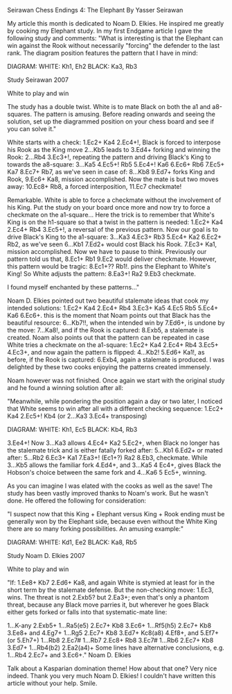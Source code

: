 Seirawan Chess Endings 4: The Elephant
By Yasser Seirawan

My article this month is dedicated to Noam D. Elkies. He inspired me greatly by cooking my Elephant study. In my first Endgame article I gave the following study and comments: "What is interesting is that the Elephant can win against the Rook without necessarily "forcing" the defender to the last rank. The diagram position features the pattern that I have in mind:

DIAGRAM: WHITE: Kh1, Eh2 BLACK: Ka3, Rb3

Study Seirawan 2007

White to play and win

The study has a double twist. White is to mate Black on both the a1 and a8-squares. The pattern is amusing. Before reading onwards and seeing the solution, set up the diagrammed position on your chess board and see if you can solve it."

White starts with a check: 1.Ec2+ Ka4 2.Ec4+!, Black is forced to interpose his Rook as the King move 2...Kb5 leads to 3.Ed4+ forking and winning the Rook: 2...Rb4 3.Ec3+!, repeating the pattern and driving Black's King to towards the a8-square: 3...Ka5 4.Ec5+! Rb5 5.Ec4+! Ka6 6.Ec6+ Rb6 7.Ec5+ Ka7 8.Ec7+ Rb7, as we've seen in case of: 8...Kb8 9.Ed7+ forks King and Rook, 9.Ec6+ Ka8, mission accomplished. Now the mate is but two moves away: 10.Ec8+ Rb8, a forced interposition, 11.Ec7 checkmate!

Remarkable. White is able to force a checkmate without the involvement of his King. Put the study on your board once more and now try to force a checkmate on the a1-square... Here the trick is to remember that White's King is on the h1-square so that a twist in the pattern is needed: 1.Ec2+ Ka4 2.Ec4+ Rb4 3.Ec5+!, a reversal of the previous pattern. Now our goal is to drive Black's King to the a1-square: 3...Ka3 4.Ec3+ Rb3 5.Ec4+ Ka2 6.Ec2+ Rb2, as we've seen 6...Kb1 7.Ed2+ would cost Black his Rook. 7.Ec3+ Ka1, mission accomplished. Now we have to pause to think. Previously our pattern told us that, 8.Ec1+ Rb1 9.Ec2 would deliver checkmate. However, this pattern would be tragic: 8.Ec1+?? Rb1!. pins the Elephant to White's King! So White adjusts the pattern: 8.Ea3+! Ra2 9.Eb3 checkmate.

I found myself enchanted by these patterns..."

Noam D. Elkies pointed out two beautiful stalemate ideas that cook my intended solutions: 1.Ec2+ Ka4 2.Ec4+ Rb4 3.Ec3+ Ka5 4.Ec5 Rb5 5.Ec4+ Ka6 6.Ec6+. this is the moment that Noam points out that Black has the beautiful resource: 6...Kb7!!, when the intended win by 7.Ed6+, is undone by the move: 7...Ka8!, and if the Rook is captured: 8.Exb5, a stalemate is created. Noam also points out that the pattern can be repeated in case White tries a checkmate on the a1-square: 1.Ec2+ Ka4 2.Ec4+ Rb4 3.Ec5+ 4.Ec3+, and now again the pattern is flipped: 4...Kb2! 5.Ed6+ Ka1!, as before, if the Rook is captured: 6.Exb4, again a stalemate is produced. I was delighted by these two cooks enjoying the patterns created immensely.

Noam however was not finished. Once again we start with the original study and he found a winning solution after all:

"Meanwhile, while pondering the position again a day or two later, I noticed that White seems to win after all with a different checking sequence: 1.Ec2+ Ka4 2.Ec5+! Kb4 (or 2...Ka3 3.Ec4+ transposing)

DIAGRAM: WHITE: Kh1, Ec5 BLACK: Kb4, Rb3

3.Ee4+! Now 3...Ka3 allows 4.Ec4+ Ka2 5.Ec2+, when Black no longer has the stalemate trick and is either fatally forked after: 5...Kb1 6.Ed2+ or mated after: 5...Rb2 6.Ec3+ Ka1 7.Ea3+! (Ec1+?) Ra2 8.Eb3, checkmate. While 3...Kb5 allows the familiar fork 4.Ed4+, and 3...Ka5 4 Ec4+, gives Black the Hobson's choice between the same fork and 4...Ka6 5 Ec5+, winning.

As you can imagine I was elated with the cooks as well as the save! The study has been vastly improved thanks to Noam's work. But he wasn't done. He offered the following for consideration:

"I suspect now that this King + Elephant versus King + Rook ending must be generally won by the Elephant side, because even without the White King there are so many forking possibilities. An amusing example:"

DIAGRAM: WHITE: Kd1, Ee2 BLACK: Ka8, Rb5

Study Noam D. Elkies 2007

White to play and win

"If: 1.Ee8+ Kb7 2.Ed6+ Ka8, and again White is stymied at least for in the short term by the stalemate defense. But the non-checking move: 1.Ec3, wins. The threat is not 2.Exb5? but 2.Ea3+; even that's only a phantom threat, because any Black move parries it, but wherever he goes Black either gets forked or falls into that systematic-mate line:

1...K-any 2.Exb5+
1...Ra5(e5) 2.Ec7+ Kb8 3.Ec6+
1...Rf5(h5) 2.Ec7+ Kb8 3.Ee8+ and 4.Eg7+
1...Rg5 2.Ec7+ Kb8 3.Ed7+ Kc8(a8) 4.Ef8+, and 5.Ef7+ (or 5.Eh7+)
1...Rb8 2.Ec7#
1...Rb7 2.Ec8+ Rb8 3.Ec7#
1...Rb6 2.Ec7+ Kb8 3.Ed7+
1...Rb4(b2) 2.Ea2(a4)+
Some lines have alternative conclusions, e.g. 1...Rb4 2.Ec7+ and 3.Ec6+." Noam D. Elkies

Talk about a Kasparian domination theme! How about that one? Very nice indeed. Thank you very much Noam D. Elkies! I couldn't have written this article without your help. Smile.
